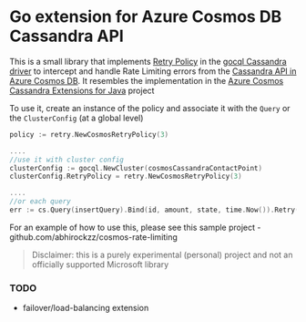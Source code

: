 # Go extension for Azure Cosmos DB Cassandra API

This is a small library that implements [Retry Policy](https://pkg.go.dev/github.com/gocql/gocql?tab=doc#RetryPolicy) in the [gocql Cassandra driver](https://github.com/gocql/gocql) to intercept and handle Rate Limiting errors from the [Cassandra API in Azure Cosmos DB](https://docs.microsoft.com/en-us/azure/cosmos-db/cassandra-introduction). It resembles the implementation in the [Azure Cosmos Cassandra Extensions for Java](https://github.com/Azure/azure-cosmos-cassandra-extensions) project

To use it, create an instance of the policy and associate it with the `Query` or the `ClusterConfig` (at a global level)

```go
policy := retry.NewCosmosRetryPolicy(3)

....
//use it with cluster config
clusterConfig := gocql.NewCluster(cosmosCassandraContactPoint)
clusterConfig.RetryPolicy = retry.NewCosmosRetryPolicy(3)

....
//or each query
err := cs.Query(insertQuery).Bind(id, amount, state, time.Now()).Retry(policy).Exec()
```

For an example of how to use this, please see this sample project - github.com/abhirockzz/cosmos-rate-limiting

> Disclaimer: this is a purely experimental (personal) project and not an officially supported Microsoft library

### TODO

- failover/load-balancing extension